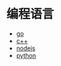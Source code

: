 # 编程语言

- [go](/progarmming-languages/go)
- [c++](/progarmming-languages/c++)
- [nodejs](/progarmming-languages/nodejs)
- [python](/progarmming-languages/python)

